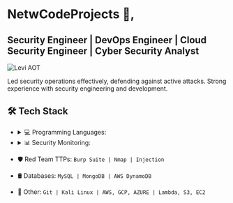 # NetwCodeProjects 👋,

## Security Engineer | DevOps Engineer | Cloud Security Engineer | Cyber Security Analyst

![Levi AOT](https://c.tenor.com/xroYgJSSB4UAAAAC/tenor.gif)

Led security operations effectively, defending against active attacks. 
Strong experience with security engineering and development.

## 🛠️ Tech Stack

* <details>
  <summary>💻 Programming Languages:</summary>

  | Languages |
  |-----------|
  | Rust      |
  | C         |
  | C++       |
  | Go Lang   |
  | C#        |
  | HTML      |
  | CSS       |
  | TypeScript|
  | JavaScript|
  | Python    |

  </details>

* <details>
  <summary>📊 Security Monitoring:</summary>

  | Tools                            |
  |---------------------------------|
  | Splunk                          |
  | Docker                          |
  | Jenkins                         |
  | CI/CD                           |
  | Ansible                         |
  | SOAR                            |
  | DAST                            |
  | SAST                            |
  | GitLab                          |
  | Terraform                       |
  | Kubernetes                      |
  | Fluentd                         |
  | Kibana                          |
  | Elastic Search                  |
  | Ansible                         |
  | XDR                             |

  </details>
* 🛡️ Red Team TTPs: `Burp Suite | Nmap | Injection`
* 🛢️ Databases: `MySQL | MongoDB | AWS DynamoDB`
* 🚀 Other: `Git | Kali Linux | AWS, GCP, AZURE | Lambda, S3, EC2`
